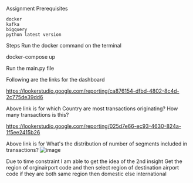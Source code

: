 Assignment
Prerequisites

    docker
    kafka
    bigquery 
    python latest version

Steps
Run the docker command on the terminal

docker-compose up

Run the main.py file 

Following are the links for the dashboard

https://lookerstudio.google.com/reporting/ca876154-dfbd-4802-8c4d-2c775de39dd6

Above link is for which Country are most transactions originating? How many transactions is this?

https://lookerstudio.google.com/reporting/025d7e66-ec93-4630-824a-1f5ee2415b26

Above link is for What's the distribution of number of segments included in transactions?
![image](https://github.com/jayamaalathy-datascience/assignment-kafka/assets/58150949/72e50de5-34da-4389-b514-d29710a43982)

Due to time constraint I am able to get the idea of the 2nd insight
Get the region of orginairport code and then select region of destination airport code if they are both same region then domestic else international



